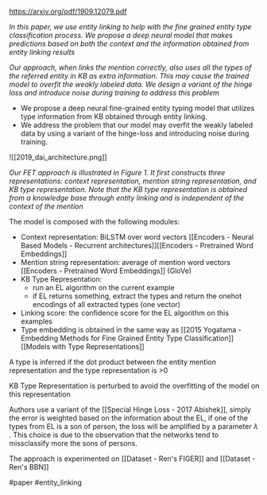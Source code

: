 https://arxiv.org/pdf/1909.12079.pdf

*In this paper, we use entity linking to help with the fine grained entity type classification process. We propose a deep neural model that makes predictions based on both the context and the information obtained from entity linking results*

*Our approach, when links the mention correctly, also uses all the types of the referred entity in KB as extra information. This may cause the trained model to overfit the weakly labeled data. We design a variant of the hinge loss and introduce noise during training to address this problem*

-	We propose a deep neural fine-grained entity typing model that utilizes type information from KB obtained through entity linking. 
-	We address the problem that our model may overfit the weakly labeled data by using a variant of the hinge-loss and introducing noise during training.

![[2019_dai_architecture.png]]

*Our FET approach is illustrated in Figure 1. It first constructs three representations: context representation, mention string representation, and KB type representation. Note that the KB type representation is obtained from a knowledge base through entity linking and is independent of the context of the mention*

The model is composed with the following modules:

- Context representation: BiLSTM over word vectors [[Encoders - Neural Based Models - Recurrent architectures]][[Encoders - Pretrained Word Embeddings]]
- Mention string representation: average of mention word vectors [[Encoders - Pretrained Word Embeddings]] (GloVe)
- KB Type Representation: 
	- run an EL algorithm on the current example
	- if EL returns something, extract the types and return the onehot encodings of all extracted types (one vector)
- Linking score: the confidence score for the EL algorithm on this examples
- Type embedding is obtained in the same way as [[2015 Yogatama - Embedding Methods for Fine Grained Entity Type Classification]][[Models with Type Representations]]

A type is inferred if the dot product between the entity mention representation and the type representation is >0

KB Type Representation is perturbed to avoid the overfitting of the model on this representation

Authors use a variant of the [[Special Hinge Loss - 2017 Abishek]], simply the error is weighted based on the information about the EL, if one of the types from EL is a son of person, the loss will be amplified by a parameter  $\lambda$ . This choice is due to the observation that the networks tend to missclassify more  the sons of persons.

The approach is experimented on [[Dataset - Ren's FIGER]] and [[Dataset - Ren's BBN]]

#paper 
#entity_linking 